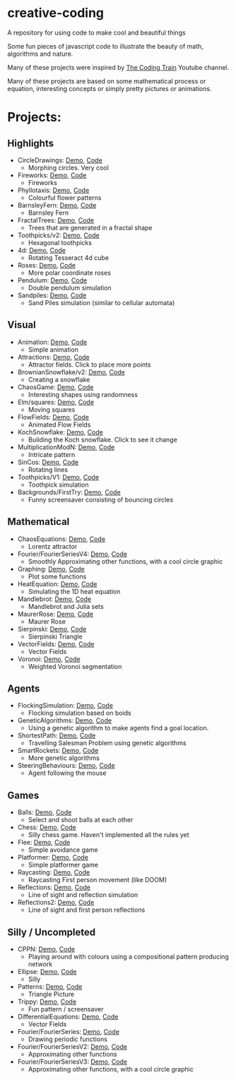 # creative-coding
A repository for using code to make cool and beautiful things

Some fun pieces of javascript code to illustrate the beauty of math, algorithms and nature.

Many of these projects were inspired by [The Coding Train](https://www.youtube.com/channel/UCvjgXvBlbQiydffZU7m1_aw) Youtube channel.

Many of these projects are based on some mathematical process or equation, interesting concepts or simply pretty pictures or animations.

# Projects:
## Highlights
- CircleDrawings: [Demo](https://8onitsside.com/cc/CircleDrawings/), [Code](https://github.com/Michael-Beukman/creative-coding/tree/master/CircleDrawings)
    - Morphing circles. Very cool
- Fireworks: [Demo](https://8onitsside.com/cc/Fireworks/), [Code](https://github.com/Michael-Beukman/creative-coding/tree/master/Fireworks)
    - Fireworks
- Phyllotaxis: [Demo](https://8onitsside.com/cc/Phyllotaxis/), [Code](https://github.com/Michael-Beukman/creative-coding/tree/master/Phyllotaxis)
    - Colourful flower patterns
- BarnsleyFern: [Demo](https://8onitsside.com/cc/BarnsleyFern/), [Code](https://github.com/Michael-Beukman/creative-coding/tree/master/BarnsleyFern)
    - Barnsley Fern
- FractalTrees: [Demo](https://8onitsside.com/cc/FractalTrees/), [Code](https://github.com/Michael-Beukman/creative-coding/tree/master/FractalTrees)
    - Trees that are generated in a fractal shape
- Toothpicks/v2: [Demo](https://8onitsside.com/cc/Toothpicks/v2/), [Code](https://github.com/Michael-Beukman/creative-coding/tree/master/Toothpicks/v2)
    - Hexagonal toothpicks
- 4d: [Demo](https://8onitsside.com/cc/4d/), [Code](https://github.com/Michael-Beukman/creative-coding/tree/master/4d)
    - Rotating Tesseract 4d cube
- Roses: [Demo](https://8onitsside.com/cc/Roses/), [Code](https://github.com/Michael-Beukman/creative-coding/tree/master/Roses)
    - More polar coordinate roses
- Pendulum: [Demo](https://8onitsside.com/cc/Pendulum/), [Code](https://github.com/Michael-Beukman/creative-coding/tree/master/Pendulum)
    - Double pendulum simulation
- Sandpiles: [Demo](https://8onitsside.com/cc/Sandpiles/), [Code](https://github.com/Michael-Beukman/creative-coding/tree/master/Sandpiles)
    - Sand Piles simulation (similar to cellular automata)
## Visual
- Animation: [Demo](https://8onitsside.com/cc/Animation/), [Code](https://github.com/Michael-Beukman/creative-coding/tree/master/Animation)
    - Simple animation
- Attractions: [Demo](https://8onitsside.com/cc/Attractions/), [Code](https://github.com/Michael-Beukman/creative-coding/tree/master/Attractions)
    - Attractor fields. Click to place more points
- BrownianSnowflake/v2: [Demo](https://8onitsside.com/cc/BrownianSnowflake/v2/), [Code](https://github.com/Michael-Beukman/creative-coding/tree/master/BrownianSnowflake/v2)
    - Creating a snowflake
- ChaosGame: [Demo](https://8onitsside.com/cc/ChaosGame/), [Code](https://github.com/Michael-Beukman/creative-coding/tree/master/ChaosGame)
    - Interesting shapes using randomness
- Elm/squares: [Demo](https://8onitsside.com/cc/Elm/squares/), [Code](https://github.com/Michael-Beukman/creative-coding/tree/master/Elm/squares)
    - Moving squares
- FlowFields: [Demo](https://8onitsside.com/cc/FlowFields/), [Code](https://github.com/Michael-Beukman/creative-coding/tree/master/FlowFields)
    - Animated Flow Fields
- KochSnowflake: [Demo](https://8onitsside.com/cc/KochSnowflake/), [Code](https://github.com/Michael-Beukman/creative-coding/tree/master/KochSnowflake)
    - Building the Koch snowflake. Click to see it change
- MultiplicationModN: [Demo](https://8onitsside.com/cc/MultiplicationModN/), [Code](https://github.com/Michael-Beukman/creative-coding/tree/master/MultiplicationModN)
    - Intricate pattern
- SinCos: [Demo](https://8onitsside.com/cc/SinCos/), [Code](https://github.com/Michael-Beukman/creative-coding/tree/master/SinCos)
    - Rotating lines
- Toothpicks/V1: [Demo](https://8onitsside.com/cc/Toothpicks/V1/), [Code](https://github.com/Michael-Beukman/creative-coding/tree/master/Toothpicks/V1)
    - Toothpick simulation
- Backgrounds/FirstTry: [Demo](https://8onitsside.com/cc/Backgrounds/FirstTry/), [Code](https://github.com/Michael-Beukman/creative-coding/tree/master/Backgrounds/FirstTry)
    - Funny screensaver consisting of bouncing circles
## Mathematical
- ChaosEquations: [Demo](https://8onitsside.com/cc/ChaosEquations/), [Code](https://github.com/Michael-Beukman/creative-coding/tree/master/ChaosEquations)
    - Lorentz attractor
- Fourier/FourierSeriesV4: [Demo](https://8onitsside.com/cc/Fourier/FourierSeriesV4/), [Code](https://github.com/Michael-Beukman/creative-coding/tree/master/Fourier/FourierSeriesV4)
    - Smoothly Approximating other functions, with a cool circle graphic
- Graphing: [Demo](https://8onitsside.com/cc/Graphing/), [Code](https://github.com/Michael-Beukman/creative-coding/tree/master/Graphing)
    - Plot some functions
- HeatEquation: [Demo](https://8onitsside.com/cc/HeatEquation/), [Code](https://github.com/Michael-Beukman/creative-coding/tree/master/HeatEquation)
    - Simulating the 1D heat equation
- Mandlebrot: [Demo](https://8onitsside.com/cc/Mandlebrot/), [Code](https://github.com/Michael-Beukman/creative-coding/tree/master/Mandlebrot)
    - Mandlebrot and Julia sets
- MaurerRose: [Demo](https://8onitsside.com/cc/MaurerRose/), [Code](https://github.com/Michael-Beukman/creative-coding/tree/master/MaurerRose)
    - Maurer Rose
- Sierpinski: [Demo](https://8onitsside.com/cc/Sierpinski/), [Code](https://github.com/Michael-Beukman/creative-coding/tree/master/Sierpinski)
    - Sierpinski Triangle
- VectorFields: [Demo](https://8onitsside.com/cc/VectorFields/), [Code](https://github.com/Michael-Beukman/creative-coding/tree/master/VectorFields)
    - Vector Fields
- Voronoi: [Demo](https://8onitsside.com/cc/Voronoi/), [Code](https://github.com/Michael-Beukman/creative-coding/tree/master/Voronoi)
    - Weighted Voronoi segmentation
## Agents
- FlockingSimulation: [Demo](https://8onitsside.com/cc/FlockingSimulation/), [Code](https://github.com/Michael-Beukman/creative-coding/tree/master/FlockingSimulation)
    - Flocking simulation based on boids
- GeneticAlgorithms: [Demo](https://8onitsside.com/cc/GeneticAlgorithms/), [Code](https://github.com/Michael-Beukman/creative-coding/tree/master/GeneticAlgorithms)
    - Using a genetic algorithm to make agents find a goal location.
- ShortestPath: [Demo](https://8onitsside.com/cc/ShortestPath/), [Code](https://github.com/Michael-Beukman/creative-coding/tree/master/ShortestPath)
    - Travelling Salesman Problem using genetic algorithms
- SmartRockets: [Demo](https://8onitsside.com/cc/SmartRockets/), [Code](https://github.com/Michael-Beukman/creative-coding/tree/master/SmartRockets)
    - More genetic algorithms
- SteeringBehaviours: [Demo](https://8onitsside.com/cc/SteeringBehaviours/), [Code](https://github.com/Michael-Beukman/creative-coding/tree/master/SteeringBehaviours)
    - Agent following the mouse
## Games
- Balls: [Demo](https://8onitsside.com/cc/Balls/), [Code](https://github.com/Michael-Beukman/creative-coding/tree/master/Balls)
    - Select and shoot balls at each other
- Chess: [Demo](https://8onitsside.com/cc/Chess/), [Code](https://github.com/Michael-Beukman/creative-coding/tree/master/Chess)
    - Silly chess game. Haven't implemented all the rules yet
- Flee: [Demo](https://8onitsside.com/cc/Flee/), [Code](https://github.com/Michael-Beukman/creative-coding/tree/master/Flee)
    - Simple avoidance game
- Platformer: [Demo](https://8onitsside.com/cc/Platformer/), [Code](https://github.com/Michael-Beukman/creative-coding/tree/master/Platformer)
    - Simple platformer game
- Raycasting: [Demo](https://8onitsside.com/cc/Raycasting/), [Code](https://github.com/Michael-Beukman/creative-coding/tree/master/Raycasting)
    - Raycasting First person movement (like DOOM)
- Reflections: [Demo](https://8onitsside.com/cc/Reflections/), [Code](https://github.com/Michael-Beukman/creative-coding/tree/master/Reflections)
    - Line of sight and reflection simulation
- Reflections2: [Demo](https://8onitsside.com/cc/Reflections2/), [Code](https://github.com/Michael-Beukman/creative-coding/tree/master/Reflections2)
    - Line of sight and first person reflections
## Silly / Uncompleted
- CPPN: [Demo](https://8onitsside.com/cc/CPPN/), [Code](https://github.com/Michael-Beukman/creative-coding/tree/master/CPPN)
    - Playing around with colours using a compositional pattern producing network
- Ellipse: [Demo](https://8onitsside.com/cc/Ellipse/), [Code](https://github.com/Michael-Beukman/creative-coding/tree/master/Ellipse)
    - Silly
- Patterns: [Demo](https://8onitsside.com/cc/Patterns/), [Code](https://github.com/Michael-Beukman/creative-coding/tree/master/Patterns)
    - Triangle Picture
- Trippy: [Demo](https://8onitsside.com/cc/Trippy/), [Code](https://github.com/Michael-Beukman/creative-coding/tree/master/Trippy)
    - Fun pattern / screensaver
- DifferentialEquations: [Demo](https://8onitsside.com/cc/DifferentialEquations/), [Code](https://github.com/Michael-Beukman/creative-coding/tree/master/DifferentialEquations)
    - Vector Fields
- Fourier/FourierSeries: [Demo](https://8onitsside.com/cc/Fourier/FourierSeries/), [Code](https://github.com/Michael-Beukman/creative-coding/tree/master/Fourier/FourierSeries)
    - Drawing periodic functions
- Fourier/FourierSeriesV2: [Demo](https://8onitsside.com/cc/Fourier/FourierSeriesV2/), [Code](https://github.com/Michael-Beukman/creative-coding/tree/master/Fourier/FourierSeriesV2)
    - Approximating other functions
- Fourier/FourierSeriesV3: [Demo](https://8onitsside.com/cc/Fourier/FourierSeriesV3/), [Code](https://github.com/Michael-Beukman/creative-coding/tree/master/Fourier/FourierSeriesV3)
    - Approximating other functions, with a cool circle graphic

